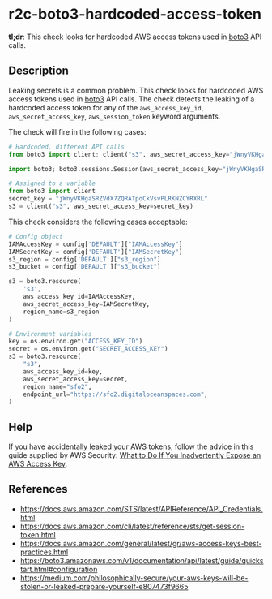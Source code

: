 # r2c-boto3-hardcoded-access-token

**tl;dr**: This check looks for hardcoded AWS access tokens used in [boto3](https://boto3.amazonaws.com/v1/documentation/api/latest/index.html) API calls.


## Description
Leaking secrets is a common problem. This check looks for hardcoded AWS access tokens used in [boto3](https://boto3.amazonaws.com/v1/documentation/api/latest/index.html) API calls. The check detects the leaking of a hardcoded access token for any of the `aws_access_key_id`, `aws_secret_access_key`, `aws_session_token` keyword arguments.

The check will fire in the following cases:

``` python
# Hardcoded, different API calls
from boto3 import client; client("s3", aws_secret_access_key="jWnyVKHgaSRZVdX7ZQRATpoCkVsvPLRKNZCYRXRL")

import boto3; boto3.sessions.Session(aws_secret_access_key="jWnyVKHgaSRZVdX7ZQRATpoCkVsvPLRKNZCYRXRL")

# Assigned to a variable
from boto3 import client
secret_key = "jWnyVKHgaSRZVdX7ZQRATpoCkVsvPLRKNZCYRXRL"
s3 = client("s3", aws_secret_access_key=secret_key)
```

This check considers the following cases acceptable:

``` python
# Config object
IAMAccessKey = config['DEFAULT']["IAMAccessKey"]
IAMSecretKey = config['DEFAULT']["IAMSecretKey"]
s3_region = config['DEFAULT']["s3_region"]
s3_bucket = config['DEFAULT']["s3_bucket"]

s3 = boto3.resource(
    's3',
    aws_access_key_id=IAMAccessKey,
    aws_secret_access_key=IAMSecretKey,
    region_name=s3_region
)

# Environment variables
key = os.environ.get("ACCESS_KEY_ID")
secret = os.environ.get("SECRET_ACCESS_KEY")
s3 = boto3.resource(
    "s3",
    aws_access_key_id=key,
    aws_secret_access_key=secret,
    region_name="sfo2",
    endpoint_url="https://sfo2.digitaloceanspaces.com",
)
```

## Help

If you have accidentally leaked your AWS tokens, follow the advice in this guide supplied by AWS Security: [What to Do If You Inadvertently Expose an AWS Access Key](https://aws.amazon.com/blogs/security/what-to-do-if-you-inadvertently-expose-an-aws-access-key/).

## References

* https://docs.aws.amazon.com/STS/latest/APIReference/API_Credentials.html
* https://docs.aws.amazon.com/cli/latest/reference/sts/get-session-token.html
* https://docs.aws.amazon.com/general/latest/gr/aws-access-keys-best-practices.html
* https://boto3.amazonaws.com/v1/documentation/api/latest/guide/quickstart.html#configuration
* https://medium.com/philosophically-secure/your-aws-keys-will-be-stolen-or-leaked-prepare-yourself-e807473f9665
